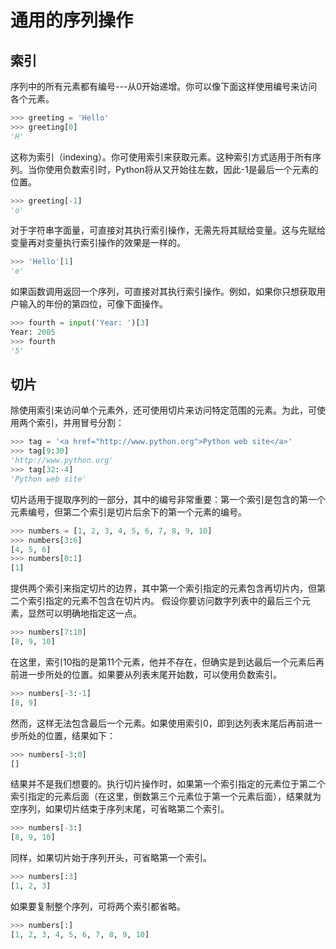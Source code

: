 # 通用的序列操作
## 索引
序列中的所有元素都有编号---从0开始递增。你可以像下面这样使用编号来访问各个元素。
```python
>>> greeting = 'Hello'
>>> greeting[0]
'H'
```
这称为索引（indexing）。你可使用索引来获取元素。这种索引方式适用于所有序列。当你使用负数索引时，Python将从又开始往左数，因此-1是最后一个元素的位置。
```python
>>> greeting[-1]
'o'
```
对于字符串字面量，可直接对其执行索引操作，无需先将其赋给变量。这与先赋给变量再对变量执行索引操作的效果是一样的。
```python
>>> 'Hello'[1]
'e'
```
如果函数调用返回一个序列，可直接对其执行索引操作。例如，如果你只想获取用户输入的年份的第四位，可像下面操作。
```python
>>> fourth = input('Year: ')[3]
Year: 2005
>>> fourth
'5'
```
## 切片
除使用索引来访问单个元素外，还可使用切片来访问特定范围的元素。为此，可使用两个索引，并用冒号分割：
```python
>>> tag = '<a href="http://www.python.org">Python web site</a>'
>>> tag[9:30]
'http://www.python.org'
>>> tag[32:-4]
'Python web site'
```
切片适用于提取序列的一部分，其中的编号非常重要：第一个索引是包含的第一个元素编号，但第二个索引是切片后余下的第一个元素的编号。
```python
>>> numbers = [1, 2, 3, 4, 5, 6, 7, 8, 9, 10]
>>> numbers[3:6]
[4, 5, 6]
>>> numbers[0:1]
[1]
```
提供两个索引来指定切片的边界，其中第一个索引指定的元素包含再切片内，但第二个索引指定的元素不包含在切片内。
假设你要访问数字列表中的最后三个元素，显然可以明确地指定这一点。
```python
>>> numbers[7:10]
[8, 9, 10]
```
在这里，索引10指的是第11个元素，他并不存在，但确实是到达最后一个元素后再前进一步所处的位置。如果要从列表末尾开始数，可以使用负数索引。
```python
>>> numbers[-3:-1]
[8, 9]
```
然而，这样无法包含最后一个元素。如果使用索引0，即到达列表末尾后再前进一步所处的位置，结果如下：
```python
>>> numbers[-3:0]
[]
```
结果并不是我们想要的。执行切片操作时，如果第一个索引指定的元素位于第二个索引指定的元素后面（在这里，倒数第三个元素位于第一个元素后面），结果就为空序列，如果切片结束于序列末尾，可省略第二个索引。
```python
>>> numbers[-3:]
[8, 9, 10]
```
同样，如果切片始于序列开头，可省略第一个索引。
```python
>>> numbers[:3]
[1, 2, 3]
```
如果要复制整个序列，可将两个索引都省略。
```python
>>> numbers[:]
[1, 2, 3, 4, 5, 6, 7, 8, 9, 10]
```
